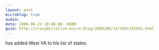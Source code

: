 ```yaml
---
layout: post
microblog: true
audio: 
date: 2008-06-22 18:00:00 -0600
guid: http://craigmcclellan.micro.blog/2008/06/23/t841742492.html
---
```

has added West VA to his list of states.
